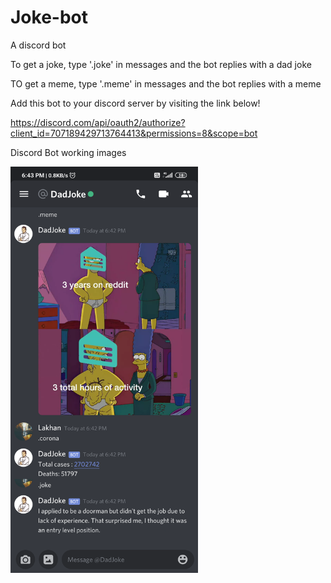 # Joke-bot

A discord bot

To get a joke, type '.joke' in messages and the bot replies with a dad joke

TO get a meme, type '.meme' in messages and the bot replies with a meme

Add this bot to your discord server by visiting the link below!

https://discord.com/api/oauth2/authorize?client_id=707189429713764413&permissions=8&scope=bot

Discord Bot working images

<img src="https://github.com/IamLakhan/Joke-bot/blob/master/img/discord.png" width="300" height="650">
